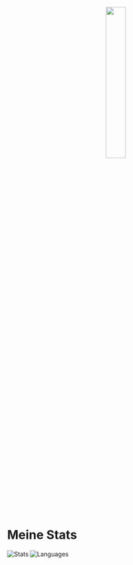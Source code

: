<p align="center">
<a href="#"><img width="30%" height="auto" src="https://cdn.discordapp.com/attachments/985551183479463998/1001856009670758470/coding2.gif" height="175px"/></a>
</p>

# Meine Stats
![Stats](https://github-readme-stats.vercel.app/api?username=robinkutde&theme=tokyonight&show_icons=true)
![Languages](https://github-readme-stats.vercel.app/api/top-langs/?username=robinkutde&theme=tokyonight&show_icons=true)
